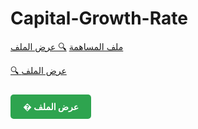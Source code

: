 # Capital-Growth-Rate
<a href="./Capital-Growth-Rate.md" class="btn btn-outline">ملف المساهمة</a>
[🔍 عرض الملف](CGR)

[🔍 عرض الملف]([مسار/الملف/هنا](https://github.com/alimahmoud001/Capital-Growth-Rate/blob/f154afb3d9b59d33022523ff915085d86f511bce/CGR))



<a href="CGR" target="_blank" style="
  display: inline-block;
  padding: 10px 20px;
  background-color: #2ea44f;
  color: white;
  text-decoration: none;
  border-radius: 5px;
  font-weight: bold;
  margin: 10px 0;
">
  � عرض الملف
</a>
